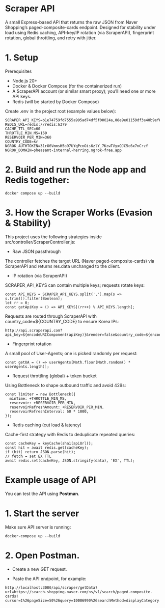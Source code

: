 # Scraper API

A small Express-based API that returns the raw JSON from Naver Shopping’s paged-composite-cards endpoint.
Designed for stability under load using Redis caching, API-key/IP rotation (via ScraperAPI), fingerprint rotation, global throttling, and retry with jitter.

# 1. Setup
Prerequisites

- Node.js 20+
- Docker & Docker Compose (for the containerized run)
- A ScraperAPI account (or similar smart proxy); you’ll need one or more API keys.
- Redis (will be started by Docker Compose)

Create .env in the project root (example values below):
```
SCRAPER_API_KEYS=b1e74759fd7555a995ad74df5f00024a,08e9e01159df3a40b9ef8430c613cbdc
REDIS_URL=redis://redis:6379
CACHE_TTL_SEC=60
THROTTLE_MIN_MS=150
RESERVOIR_PER_MIN=360
COUNTRY_CODE=kr
NGROK_AUTHTOKEN=31rO6VmmsH5o97UYqPcnOis6zlY_7KzwTVyxQJC5e6x7nCrzY
NGROK_DOMAIN=pheasant-internal-herring.ngrok-free.app
```

# 2. Build and run the Node app and Redis together:
```
docker compose up --build
```

# 3. How the Scraper Works (Evasion & Stability)

This project uses the following strategies inside src/controller/ScraperController.js:

- Raw JSON passthrough

The controller fetches the target URL (Naver paged-composite-cards) via ScraperAPI and returns res.data unchanged to the client.

- IP rotation (via ScraperAPI)

SCRAPER_API_KEYS can contain multiple keys; requests rotate keys:
```
const API_KEYS = SCRAPER_API_KEYS.split(',').map(s => s.trim()).filter(Boolean);
let rr = 0;
const getApiKey = () => API_KEYS[(rr++) % API_KEYS.length];
```

Requests are routed through ScraperAPI with country_code=${COUNTRY_CODE} to ensure Korea IPs:
```
http://api.scraperapi.com?api_key=${encodeURIComponent(apiKey)}&render=false&country_code=${encodeURIComponent(COUNTRY_CODE)}&url=${encodeURIComponent(targetUrl)}
```

- Fingerprint rotation

A small pool of User-Agents; one is picked randomly per request:
```
const getUA = () => userAgents[Math.floor(Math.random() * userAgents.length)];
```

- Request throttling (global) + token bucket

Using Bottleneck to shape outbound traffic and avoid 429s:
```
const limiter = new Bottleneck({
  minTime: +THROTTLE_MIN_MS,
  reservoir: +RESERVOIR_PER_MIN,
  reservoirRefreshAmount: +RESERVOIR_PER_MIN,
  reservoirRefreshInterval: 60 * 1000,
});
```

- Redis caching (cut load & latency)

Cache-first strategy with Redis to deduplicate repeated queries:
```
const cacheKey = keyCache(sha1(apiUrl));
const hit = await redis.get(cacheKey);
if (hit) return JSON.parse(hit);
// fetch → set EX TTL
await redis.set(cacheKey, JSON.stringify(data), 'EX', TTL);
```

# Example usage of API

You can test the API using **Postman**.

# 1. Start the server
Make sure API server is running:
```
docker-compose up --build
```

# 2. Open Postman.

- Create a new GET request.

- Paste the API endpoint, for example:
```
http://localhost:3000/api/scraper/getData?url=https://search.shopping.naver.com/ns/v1/search/paged-composite-cards?cursor=1%26pageSize=50%26query=10006990%26searchMethod=displayCategory.basic%26isCatalogDiversifyOff=true%26hiddenNonProductCard=false%26hasMoreAd=false%26onlySecondhand=false%26onlyRental=false%26onlyOversea=false
```